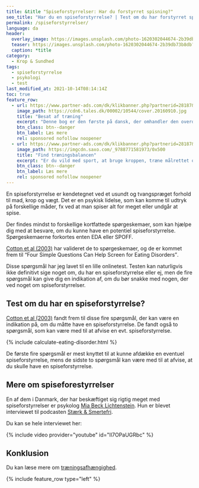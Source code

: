 ```yaml
---
title: &title "Spiseforstyrrelser: Har du forstyrret spisning?"
seo_title: "Har du en spiseforstyrrelse? | Test om du har forstyrret spisning!"
permalink: /spiseforstyrrelser/
language: da
header:
  overlay_image: https://images.unsplash.com/photo-1620302044674-2b39db73b8db?ixid=MnwxMjA3fDB8MHxwaG90by1wYWdlfHx8fGVufDB8fHx8&ixlib=rb-1.2.1&auto=format&fit=crop&h=630&w=1200&q=10
  teaser: https://images.unsplash.com/photo-1620302044674-2b39db73b8db?ixid=MnwxMjA3fDB8MHxwaG90by1wYWdlfHx8fGVufDB8fHx8&ixlib=rb-1.2.1&auto=format&fit=crop&h=300&w=400&q=10
  caption: *title
category:
  - Krop & Sundhed
tags:
  - spiseforstyrrelse
  - psykologi
  - test
last_modified_at: 2021-10-14T08:14:14Z
toc: true
feature_row:
  - url: https://www.partner-ads.com/dk/klikbanner.php?partnerid=28187&bannerid=55158&htmlurl=https://tales.dk/besat-af-traening-naar-sund-motion-bliver-til-skadelig-afhaengighed_mia-beck-lichtenstein_9788777068515
    image_path: https://cdn6.tales.dk/00002/10544/cover.20160910.jpg
    title: "Besat af træning"
    excerpt: "Denne bog er den første på dansk, der omhandler den overdrevne og ekstreme træningsiver, som i nogle tilfælde kan udvikle sig til en negativ afhængighedstilstand. Bogen er skrevet af Mia Beck Lichtenstein."
    btn_class: btn--danger
    btn_label: Læs mere
    rel: sponsored nofollow noopener
  - url: https://www.partner-ads.com/dk/klikbanner.php?partnerid=28187&bannerid=43264&htmlurl=https://www.saxo.com/dk/find-traeningsbalancen_mia-beck-lichtenstein_epub_9788771581973
    image_path: https://imgcdn.saxo.com/_9788771581973/0x500
    title: "Find træningsbalancen"
    excerpt: "Er du vild med sport, at bruge kroppen, træne målrettet og konkurrere? Giver motion og idræt dig glæde og energi? Men sker det også at træningen styrer dit liv? Eller at du træner , selvom du har smerter og ved, at du burde lade være?"
    btn_class: btn--danger
    btn_label: Læs mere
    rel: sponsored nofollow noopener
---
```


En spiseforstyrrelse er kendetegnet ved et usundt og tvangspræget forhold til mad, krop og vægt. Det er en psykisk lidelse, som kan komme til udtryk på forskellige måder, fx ved at man spiser alt for meget eller undgår at spise.

Der findes mindst to forskellige kortfattede spørgeskemaer, som kan hjælpe dig med at besvare, om du kunne have en potentiel spiseforstyrrelse. Spørgeskemaerne forkortes enten EDA eller SPOFF.

[Cotton et al (2003)](https://www.ncbi.nlm.nih.gov/pmc/articles/PMC1494802/) har valideret de to spørgeskemaer, og de er kommet frem til <q>Four Simple Questions Can Help Screen for Eating Disorders</q>.

Disse spørgsmål har jeg lavet til en lille onlinetest. Testen kan naturligvis ikke definitivt sige noget om, du har en spiseforstyrrelse eller ej, men de fire spørgsmål kan give dig en indikation af, om du bør snakke med nogen, der ved noget om spiseforstyrrelser.

## Test om du har en spiseforstyrrelse?

[Cotton et al (2003)](https://www.ncbi.nlm.nih.gov/pmc/articles/PMC1494802/) fandt frem til disse fire spørgsmål, der kan være en indikation på, om du måtte have en spiseforstyrrelse. De fandt også to spørgsmål, som kan være med til at afvise en evt. spiseforstyrrelse.

{% include calculate-eating-disorder.html %}

De første fire spørgsmål er mest knyttet til at kunne afdække en eventuel spiseforstyrrelse, mens de sidste to spørgsmål kan være med til at afvise, at du skulle have en spiseforstyrrelse.

## Mere om spiseforestyrrelser

En af dem i Danmark, der har beskæftiget sig rigtig meget med spiseforstyrrelser er psykolog [Mia Beck Lichtenstein](https://www.mialic.dk). Hun er blevet interviewet til podcasten [Stærk & Smertefri](https://maxer.dk/staerk-smertefri/spiseforstyrrelser).

Du kan se hele interviewet her:

{% include video provider="youtube" id="lI7OPaUGRbc" %}

## Konklusion

Du kan læse mere om [træningsafhængighed](/traeningsafhaengighed/).

{% include feature_row type="left" %}
